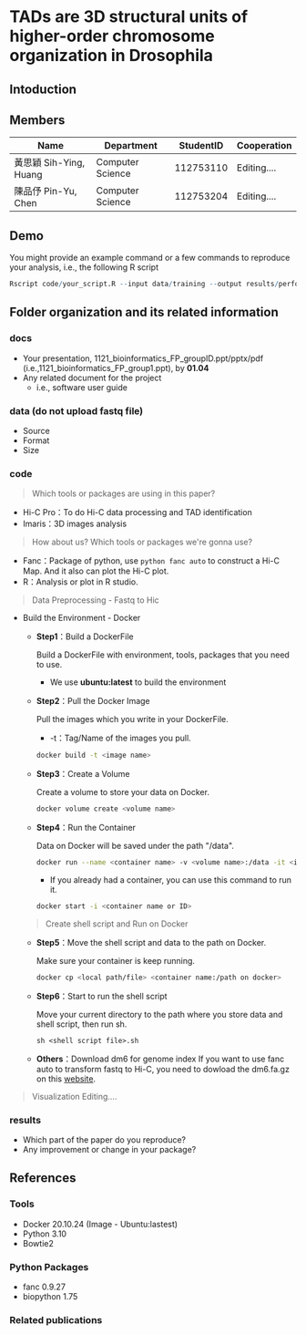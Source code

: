 # TADs are 3D structural units of higher-order chromosome organization in Drosophila
## Intoduction


## Members
|Name  | Department   | StudentID     | Cooperation                     |
|----------------|----------|-----------|--------------------------------|
| 黃思穎 Sih-Ying, Huang | Computer Science | 112753110 | Editing....            |
| 陳品伃 Pin-Yu, Chen  |  Computer Science | 112753204 |  Editing....            |

## Demo 
You might provide an example command or a few commands to reproduce your analysis, i.e., the following R script
```R
Rscript code/your_script.R --input data/training --output results/performance.tsv
```

## Folder organization and its related information
### docs
* Your presentation, 1121_bioinformatics_FP_groupID.ppt/pptx/pdf (i.e.,1121_bioinformatics_FP_group1.ppt), by **01.04**
* Any related document for the project
  * i.e., software user guide

### data (do not upload fastq file)
* Source
* Format
* Size

### code
> Which tools or packages are using in this paper?
  - Hi-C Pro：To do Hi-C data processing and TAD identification
  - Imaris：3D images analysis

> How about us? Which tools or packages we're gonna use?
  - Fanc：Package of python, use ```python fanc auto``` to construct a Hi-C Map. And it also can plot the Hi-C plot.
  - R：Analysis or plot in R studio.

> Data Preprocessing - Fastq to Hic
- Build the Environment - Docker
  - **Step1**：Build a DockerFile

    Build a DockerFile with environment, tools, packages that you need to use.
      - We use **ubuntu:latest** to build the environment

  - **Step2**：Pull the Docker Image

    Pull the images which you write in your DockerFile.
    - -t：Tag/Name of the images you pull.
    ```bash
    docker build -t <image name>
    ```
  
  - **Step3**：Create a Volume
  
    Create a volume to store your data on Docker.
    ```bash
    docker volume create <volume name>
    ```
  
  - **Step4**：Run the Container

    Data on Docker will be saved under the path "/data".
    ```bash
    docker run --name <container name> -v <volume name>:/data -it <image name>
    ```
  
      - If you already had a container, you can use this command to run it.
    ```bash
    docker start -i <container name or ID>
    ```
  
  > Create shell script and Run on Docker
  - **Step5**：Move the shell script and data to the path on Docker.
  
    Make sure your container is keep running.
    ```bash
    docker cp <local path/file> <container name:/path on docker>
    ```

  - **Step6**：Start to run the shell script
  
    Move your current directory to the path where you store data and shell script, then run sh.
    ```shell
    sh <shell script file>.sh
    ```

  - **Others**：Download dm6 for genome index
    If you want to use fanc auto to transform fastq to Hi-C, you need to dowload the dm6.fa.gz on this [website](https://hgdownload.soe.ucsc.edu/goldenPath/dm6/bigZips/).

> Visualization
  Editing....

### results
* Which part of the paper do you reproduce?
* Any improvement or change in your package?

## References
### Tools
- Docker 20.10.24 (Image - Ubuntu:lastest)
- Python 3.10
- Bowtie2

### Python Packages
- fanc 0.9.27
- biopython 1.75

### Related publications
